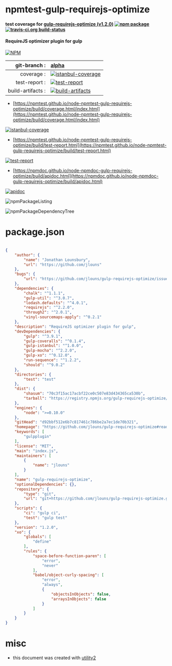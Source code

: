 # npmtest-gulp-requirejs-optimize

#### test coverage for  [gulp-requirejs-optimize (v1.2.0)](https://github.com/jlouns/gulp-requirejs-optimize#readme)  [![npm package](https://img.shields.io/npm/v/npmtest-gulp-requirejs-optimize.svg?style=flat-square)](https://www.npmjs.org/package/npmtest-gulp-requirejs-optimize) [![travis-ci.org build-status](https://api.travis-ci.org/npmtest/node-npmtest-gulp-requirejs-optimize.svg)](https://travis-ci.org/npmtest/node-npmtest-gulp-requirejs-optimize)

#### RequireJS optimizer plugin for gulp

[![NPM](https://nodei.co/npm/gulp-requirejs-optimize.png?downloads=true&downloadRank=true&stars=true)](https://www.npmjs.com/package/gulp-requirejs-optimize)

| git-branch : | [alpha](https://github.com/npmtest/node-npmtest-gulp-requirejs-optimize/tree/alpha)|
|--:|:--|
| coverage : | [![istanbul-coverage](https://npmtest.github.io/node-npmtest-gulp-requirejs-optimize/build/coverage.badge.svg)](https://npmtest.github.io/node-npmtest-gulp-requirejs-optimize/build/coverage.html/index.html)|
| test-report : | [![test-report](https://npmtest.github.io/node-npmtest-gulp-requirejs-optimize/build/test-report.badge.svg)](https://npmtest.github.io/node-npmtest-gulp-requirejs-optimize/build/test-report.html)|
| build-artifacts : | [![build-artifacts](https://npmtest.github.io/node-npmtest-gulp-requirejs-optimize/glyphicons_144_folder_open.png)](https://github.com/npmtest/node-npmtest-gulp-requirejs-optimize/tree/gh-pages/build)|

- [https://npmtest.github.io/node-npmtest-gulp-requirejs-optimize/build/coverage.html/index.html](https://npmtest.github.io/node-npmtest-gulp-requirejs-optimize/build/coverage.html/index.html)

[![istanbul-coverage](https://npmtest.github.io/node-npmtest-gulp-requirejs-optimize/build/screenCapture.buildCi.browser.%252Ftmp%252Fbuild%252Fcoverage.lib.html.png)](https://npmtest.github.io/node-npmtest-gulp-requirejs-optimize/build/coverage.html/index.html)

- [https://npmtest.github.io/node-npmtest-gulp-requirejs-optimize/build/test-report.html](https://npmtest.github.io/node-npmtest-gulp-requirejs-optimize/build/test-report.html)

[![test-report](https://npmtest.github.io/node-npmtest-gulp-requirejs-optimize/build/screenCapture.buildCi.browser.%252Ftmp%252Fbuild%252Ftest-report.html.png)](https://npmtest.github.io/node-npmtest-gulp-requirejs-optimize/build/test-report.html)

- [https://npmdoc.github.io/node-npmdoc-gulp-requirejs-optimize/build/apidoc.html](https://npmdoc.github.io/node-npmdoc-gulp-requirejs-optimize/build/apidoc.html)

[![apidoc](https://npmdoc.github.io/node-npmdoc-gulp-requirejs-optimize/build/screenCapture.buildCi.browser.%252Ftmp%252Fbuild%252Fapidoc.html.png)](https://npmdoc.github.io/node-npmdoc-gulp-requirejs-optimize/build/apidoc.html)

![npmPackageListing](https://npmtest.github.io/node-npmtest-gulp-requirejs-optimize/build/screenCapture.npmPackageListing.svg)

![npmPackageDependencyTree](https://npmtest.github.io/node-npmtest-gulp-requirejs-optimize/build/screenCapture.npmPackageDependencyTree.svg)



# package.json

```json

{
    "author": {
        "name": "Jonathan Lounsbury",
        "url": "https://github.com/jlouns"
    },
    "bugs": {
        "url": "https://github.com/jlouns/gulp-requirejs-optimize/issues"
    },
    "dependencies": {
        "chalk": "^1.1.1",
        "gulp-util": "^3.0.7",
        "lodash.defaults": "^4.0.1",
        "requirejs": "^2.2.0",
        "through2": "^2.0.1",
        "vinyl-sourcemaps-apply": "^0.2.1"
    },
    "description": "RequireJS optimizer plugin for gulp",
    "devDependencies": {
        "gulp": "^3.9.1",
        "gulp-coveralls": "^0.1.4",
        "gulp-istanbul": "^1.0.0",
        "gulp-mocha": "^2.2.0",
        "gulp-xo": "^0.12.0",
        "run-sequence": "^1.2.2",
        "should": "^9.0.2"
    },
    "directories": {
        "test": "test"
    },
    "dist": {
        "shasum": "70c3f15ac17acbf22ce0c507e83d434365ca530b",
        "tarball": "https://registry.npmjs.org/gulp-requirejs-optimize/-/gulp-requirejs-optimize-1.2.0.tgz"
    },
    "engines": {
        "node": ">=0.10.0"
    },
    "gitHead": "d92bbf512e6b7c817461c786be2a7ec1de70b321",
    "homepage": "https://github.com/jlouns/gulp-requirejs-optimize#readme",
    "keywords": [
        "gulpplugin"
    ],
    "license": "MIT",
    "main": "index.js",
    "maintainers": [
        {
            "name": "jlouns"
        }
    ],
    "name": "gulp-requirejs-optimize",
    "optionalDependencies": {},
    "repository": {
        "type": "git",
        "url": "git+https://github.com/jlouns/gulp-requirejs-optimize.git"
    },
    "scripts": {
        "ci": "gulp ci",
        "test": "gulp test"
    },
    "version": "1.2.0",
    "xo": {
        "globals": [
            "define"
        ],
        "rules": {
            "space-before-function-paren": [
                "error",
                "never"
            ],
            "babel/object-curly-spacing": [
                "error",
                "always",
                {
                    "objectsInObjects": false,
                    "arraysInObjects": false
                }
            ]
        }
    }
}
```



# misc
- this document was created with [utility2](https://github.com/kaizhu256/node-utility2)

